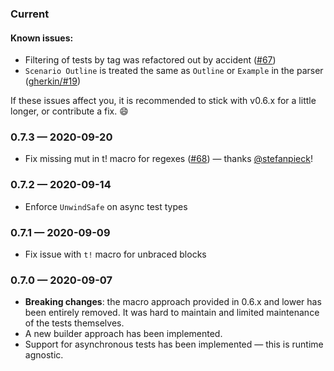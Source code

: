 ### Current

#### Known issues:

- Filtering of tests by tag was refactored out by accident ([#67](https://github.com/bbqsrc/cucumber-rust/issues/67))
- `Scenario Outline` is treated the same as `Outline` or `Example` in the parser ([gherkin/#19](https://github.com/bbqsrc/cucumber-rust/issues/19))

If these issues affect you, it is recommended to stick with v0.6.x for a little longer, or contribute a fix. 😄

### 0.7.3 — 2020-09-20

- Fix missing mut in t! macro for regexes ([#68](https://github.com/bbqsrc/cucumber-rust/issues/68)) — thanks [@stefanpieck](https://github.com/stefanpieck)!

### 0.7.2 — 2020-09-14

- Enforce `UnwindSafe` on async test types

### 0.7.1 — 2020-09-09

- Fix issue with `t!` macro for unbraced blocks

### 0.7.0 — 2020-09-07

- **Breaking changes**: the macro approach provided in 0.6.x and lower has been entirely removed. It was hard to maintain and limited maintenance of the tests themselves.
- A new builder approach has been implemented.
- Support for asynchronous tests has been implemented — this is runtime agnostic.